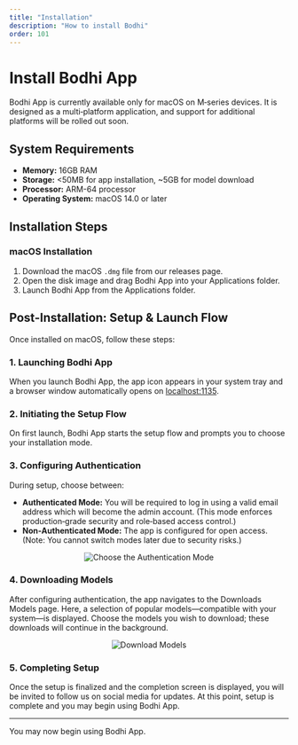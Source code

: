 ```yaml
---
title: "Installation"
description: "How to install Bodhi"
order: 101
---
```


# Install Bodhi App

Bodhi App is currently available only for macOS on M‑series devices. It is designed as a multi‑platform application, and support for additional platforms will be rolled out soon.

## System Requirements

- **Memory:** 16GB RAM
- **Storage:** <50MB for app installation, ~5GB for model download
- **Processor:** ARM-64 processor
- **Operating System:** macOS 14.0 or later

## Installation Steps

### macOS Installation
1. Download the macOS `.dmg` file from our releases page.
2. Open the disk image and drag Bodhi App into your Applications folder.
3. Launch Bodhi App from the Applications folder.

## Post-Installation: Setup & Launch Flow

Once installed on macOS, follow these steps:

### 1. Launching Bodhi App
When you launch Bodhi App, the app icon appears in your system tray and a browser window automatically opens on [localhost:1135](http://localhost:1135).

### 2. Initiating the Setup Flow
On first launch, Bodhi App starts the setup flow and prompts you to choose your installation mode.

### 3. Configuring Authentication
During setup, choose between:
- **Authenticated Mode:** You will be required to log in using a valid email address which will become the admin account. (This mode enforces production‑grade security and role‑based access control.)
- **Non‑Authenticated Mode:** The app is configured for open access. (Note: You cannot switch modes later due to security risks.)

<p align="center">
  <img src="/doc-images/choose-mode.jpg" alt="Choose the Authentication Mode">
</p>

### 4. Downloading Models
After configuring authentication, the app navigates to the Downloads Models page. Here, a selection of popular models—compatible with your system—is displayed. Choose the models you wish to download; these downloads will continue in the background.

<p align="center">
  <img src="/doc-images/download-models.jpg" alt="Download Models">
</p>

### 5. Completing Setup
Once the setup is finalized and the completion screen is displayed, you will be invited to follow us on social media for updates. At this point, setup is complete and you may begin using Bodhi App.

---

You may now begin using Bodhi App. 